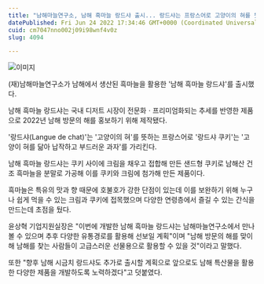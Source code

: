 ```yaml
---
title: "남해마늘연구소, 남해 흑마늘 랑드샤 출시... 랑드샤는 프랑스어로 고양이의 혀를 뜻해"
datePublished: Fri Jun 24 2022 17:34:46 GMT+0000 (Coordinated Universal Time)
cuid: cm7047nno002j09i98wnf4v0z
slug: 4094

---
```



![이미지](https://cdn.hashnode.com/res/hashnode/image/upload/v1739256160718/5b096870-252b-4943-a63f-5ebc24d924e2.jpeg)

(재)남해마늘연구소가 남해에서 생산된 흑마늘을 활용한 '남해 흑마늘 랑드샤'를 출시했다.

남해 흑마늘 랑드샤는 국내 디저트 시장이 전문화ㆍ프리미엄화되는 추세를 반영한 제품으로 2022년 남해 방문의 해를 홍보하기 위해 제작됐다.

'랑드샤(Langue de chat)'는 '고양이의 혀'를 뜻하는 프랑스어로 '랑드샤 쿠키'는 '고양이 혀를 닮아 납작하고 부드러운 과자'를 가리킨다.

남해 흑마늘 랑드샤는 쿠키 사이에 크림을 채우고 접합해 만든 샌드형 쿠키로 남해산 건조 흑마늘을 분말로 가공해 이를 쿠키와 크림에 첨가해 만든 제품이다.

흑마늘은 특유의 맛과 향 때문에 호불호가 강한 단점이 있는데 이를 보완하기 위해 누구나 쉽게 먹을 수 있는 크림과 쿠키에 접목했으며 다양한 연령층에서 즐길 수 있는 간식을 만드는데 초점을 뒀다.

윤상혁 기업지원실장은 "이번에 개발한 남해 흑마늘 랑드샤는 남해마늘연구소에서 만나볼 수 있으며 추후 다양한 유통경로를 활용해 선보일 계획"이며 "남해 방문의 해를 맞이해 남해를 찾는 사람들이 고급스러운 선물용으로 활용할 수 있을 것"이라고 말했다.

또한 "향후 남해 시금치 랑드샤도 추가로 출시할 계획으로 앞으로도 남해 특산물을 활용한 다양한 제품을 개발하도록 노력하겠다"고 덧붙였다.